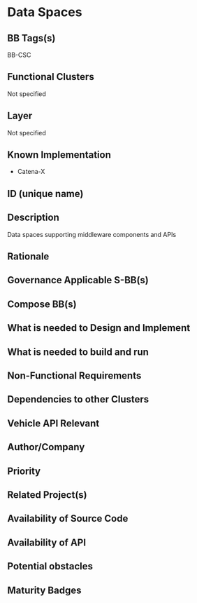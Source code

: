 
# Data Spaces

## BB Tags(s)
<!-- Tag(s) define in which area(s) (cloud, in-vehicle) the BB is executed, and what type of BB it is (tool, process, microservice) -->
BB-CSC

## Functional Clusters
<!-- In which Functional Cluster the BB be located; if none of the existing fit new required -->
Not specified

## Layer
<!-- AppLayer, MWLayer, OSLayer, HWLayer -->
Not specified

## Known Implementation
- Catena-X

## ID (unique name)

## Description
<!-- General Description of the BB -->
Data spaces supporting middleware components  and APIs

## Rationale
<!-- Explanation why we need the BB; what problem want to be solved -->

## Governance Applicable S-BB(s)
<!-- Reference to e.g. UN/EU CRA Cyber Resilience Act; UNECE 156 - Software update and software update management system
Reference to defined S-BB(s) 
Reference to e.g. IS026262, AUTOSAR Spec. X -->

## Compose BB(s)
<!-- Link to required BB(s) 
E.g. BB-SC StateManagement 
BB is a composition of other BBs -->

## What is needed to Design and Implement
<!-- e.g. we expect to have a certain HW capability and or SW environment or Tool support, or a documentation, or an extra audit, or Test, or Compiler, or Prog. Language, … -->

## What is needed to build and run
<!-- e.g. we expect to have a certain HW capability, or Runtime Environment, or Pre-configuration, or Code-signing, or Test, … -->

## Non-Functional Requirements
<!-- With respect to Safety, Security, Realtime, … -->

## Dependencies to other Clusters
<!-- Other clusters are needed. FC Security, FC Storage, …
e.g. If FC Security : Security BBs are needed but you can choose for example crypto BB-SC from company A or crypto BB-SC from company B; several compositions may work -->

## Vehicle API Relevant
<!-- If “Yes exists” – where – e.g. COVESA VSS 
If “No” – nothing more to do 
If “Yes, proposal for additional Signals/Information – what should be made available, and where e.g. via (COVESA) VSS/VISS -->

## Author/Company

## Priority
<!-- High, Medium, Low -->

## Related Project(s)
<!-- If Yes – e.g. The BB should be used/added in the Eclipse Blueprint A – for demo purposes, show added value,
If No – Project Proposal (e.g. WP4 in FEDERATE, or in the SDV EcoSystem Community Framework -->

## Availability of Source Code
<!-- Yes / License (e.g. Yes/MIT) 
No – Commercial Closed Source -->

## Availability of API
<!-- Yes / License (e.g. Yes/Apache 2.0)
No - Commercial -->

## Potential obstacles


## Maturity Badges
<!-- taken over from Eclipse SDV Process 
See Definition of Badges and their Flavors 
https://gitlab.eclipse.org/eclipse-wg/sdv-wg/sdv-technical-alignment/sdv-technical-topics/sdv-process/sdv-process-definition/-/wikis/Definition%20of%20Badges%20and%20their%20Flavors 


| 			| Documentation | Requirements | Coding Guidelines | Testing | Release Process |
| --------- |:-------------:|:------------:|:-----------------:|:-------:|:---------------:|
| Gold		| Badgelevel    | Badgelevel   | Badgelevel		   | Badgelevel	 | Badgelevel  |
| Silver	| Badgelevel    | Badgelevel   | Badgelevel	  	   | Badgelevel	 | Badgelevel  |
| Bronze	| Badgelevel   	| Badgelevel   | Badgelevel	       | Badgelevel	 | Badgelevel  |
| No		| Badgelevel   	| Badgelevel   | Badgelevel	       | Badgelevel	 | Badgelevel  |
| NotDefined| Badgelevel   	| Badgelevel   | Badgelevel	       | Badgelevel	 | Badgelevel  |

Options:
NotDefined/No/Bronze/Silver/Gold

Example:
| 			| Documentation | Requirements | Coding Guidelines | Testing | Release Process |
| --------- |:-------------:|:------------:|:-----------------:|:-------:|:---------------:|
| Level		| [Gold](urlToDoc)| No 		   | Notdefined		   | Bronze	 | [Silver](urlToDoc) |


-->